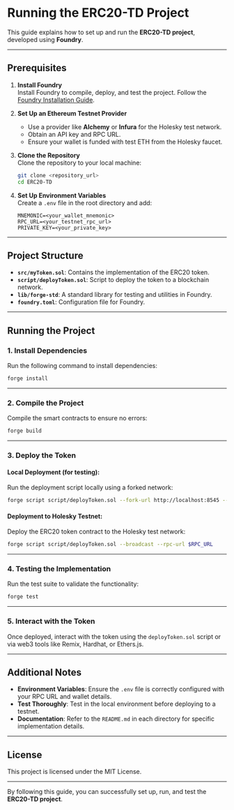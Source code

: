 # Running the ERC20-TD Project

This guide explains how to set up and run the **ERC20-TD project**, developed using **Foundry**.

---

## Prerequisites

1. **Install Foundry**  
   Install Foundry to compile, deploy, and test the project. Follow the [Foundry Installation Guide](https://book.getfoundry.sh/getting-started/installation).

2. **Set Up an Ethereum Testnet Provider**  
   - Use a provider like **Alchemy** or **Infura** for the Holesky test network.  
   - Obtain an API key and RPC URL.  
   - Ensure your wallet is funded with test ETH from the Holesky faucet.

3. **Clone the Repository**  
   Clone the repository to your local machine:
   ```bash
   git clone <repository_url>
   cd ERC20-TD
   ```

4. **Set Up Environment Variables**  
   Create a `.env` file in the root directory and add:
   ```env
   MNEMONIC=<your_wallet_mnemonic>
   RPC_URL=<your_testnet_rpc_url>
   PRIVATE_KEY=<your_private_key>
   ```

---

## Project Structure

- **`src/myToken.sol`**: Contains the implementation of the ERC20 token.
- **`script/deployToken.sol`**: Script to deploy the token to a blockchain network.
- **`lib/forge-std`**: A standard library for testing and utilities in Foundry.
- **`foundry.toml`**: Configuration file for Foundry.

---

## Running the Project

### 1. **Install Dependencies**
Run the following command to install dependencies:
```bash
forge install
```

---

### 2. **Compile the Project**
Compile the smart contracts to ensure no errors:
```bash
forge build
```

---

### 3. **Deploy the Token**

#### Local Deployment (for testing):
Run the deployment script locally using a forked network:
```bash
forge script script/deployToken.sol --fork-url http://localhost:8545 --broadcast
```

#### Deployment to Holesky Testnet:
Deploy the ERC20 token contract to the Holesky test network:
```bash
forge script script/deployToken.sol --broadcast --rpc-url $RPC_URL
```

---

### 4. **Testing the Implementation**

Run the test suite to validate the functionality:
```bash
forge test
```

---

### 5. **Interact with the Token**

Once deployed, interact with the token using the `deployToken.sol` script or via web3 tools like Remix, Hardhat, or Ethers.js.

---

## Additional Notes

- **Environment Variables**: Ensure the `.env` file is correctly configured with your RPC URL and wallet details.
- **Test Thoroughly**: Test in the local environment before deploying to a testnet.
- **Documentation**: Refer to the `README.md` in each directory for specific implementation details.

---

## License
This project is licensed under the MIT License.

---

By following this guide, you can successfully set up, run, and test the **ERC20-TD project**.
